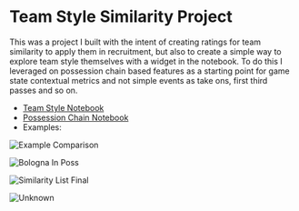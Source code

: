 # Team Style Similarity Project
This was a project I built with the intent of creating ratings for team similarity to apply them in recruitment, but also to create a simple way to explore team style themselves with a widget in the notebook. To do this I leveraged on possession chain based features as a starting point for game state contextual metrics and not simple events as take ons, first third passes and so on. 

- [Team Style Notebook](https://gibranium.github.io/teamstyle/STYLE-SIMILARITY-TEAMS.html)
- [Possession Chain Notebook](https://gibranium.github.io/teamstyle/POSSESSION-CHAIN.html)
- Examples:

![Example Comparison](https://github.com/user-attachments/assets/3352abb5-3e6f-4bb8-abfe-9b102b195dbe)

![Bologna In Poss](https://github.com/user-attachments/assets/5627bff3-2efd-4fff-a9a2-f57da32251f3)

![Similarity List Final](https://github.com/user-attachments/assets/f41e34d8-c89f-445a-8b5e-3e9581b9dd29)

![Unknown](https://github.com/user-attachments/assets/824374d6-6472-4188-bbf3-6e6b50c12132)

